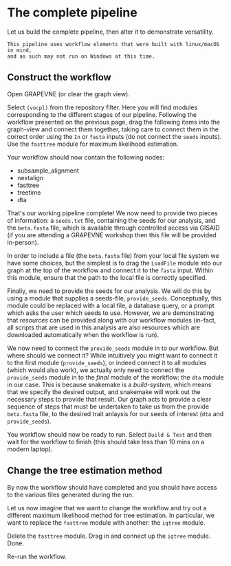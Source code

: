 # The complete pipeline

Let us build the complete pipeline, then alter it to demonstrate versatility.

```{note}
This pipeline uses workflow elements that were built with linux/macOS in mind,
and as such may not run on Windows at this time.
```

## Construct the workflow

Open GRAPEVNE (or clear the graph view).

Select `(vocpl)` from the repository filter. Here you will find modules
corresponding to the different stages of our pipeline. Following the workflow
presented on the previous page, drag the following items into the graph-view
and connect them together, taking care to connect them in the correct order
using the `In` or `fasta` inputs (do not connect the `seeds` inputs). Use
the `fasttree` module for maximum likelihood estimation.

Your workflow should now contain the following nodes:

- subsample_alignment
- nextalign
- fasttree
- treetime
- dta

That's our working pipeline complete! We now need to provide two pieces of
information: a `seeds.txt` file, containing the seeds for our analysis, and
the `beta.fasta` file, which is available through controlled access via GISAID
(if you are attending a GRAPEVNE workshop then this file will be provided
in-person).

In order to include a file (the `beta.fasta` file) from your local file system
we have some choices, but the simplest is to drag the `LoadFile` module into
our graph at the top of the workflow and connect it to the `fasta` input.
Within this module, ensure that the path to the local file is correctly
specified.

Finally, we need to provide the seeds for our analysis. We will do this by using
a module that supplies a seeds-file, `provide_seeds`. Conceptually, this module
could be replaced with a local file, a database query, or a prompt which asks
the user which seeds to use. However, we are demonstrating that _resources_
can be provided along with our workflow modules (in-fact, all scripts that are
used in this analysis are also resources which are downloaded automatically
when the workflow is run).

We now need to connect the `provide_seeds` module in to our workflow. But where
should we connect it? While intuitively you might want to connect it to the
first module (`provide_seeds`), or indeed connect it to all modules (which would
also work), we actually only need to connect the `provide_seeds` module in to
the _final_ module of the workflow: the `dta` module in our case. This is
because snakemake is a _build-system_, which means that we specify the desired
output, and snakemake will work out the necessary steps to provide that result.
Our graph acts to provide a clear sequence of steps that must be undertaken
to take us from the provide `beta.fasta` file, to the desired trait anlaysis
for our seeds of interest (`dta` and `provide_seeds`).

You workflow should now be ready to run. Select `Build & Test` and then wait
for the workflow to finish (this should take less than 10 mins on a modern
laptop).

## Change the tree estimation method

By now the workflow should have completed and you should have access to the
various files generated during the run.

Let us now imagine that we want to change the workflow and try out a different
maximum likelihood method for tree estimation. In particular, we want to replace
the `fasttree` module with another: the `iqtree` module.

Delete the `fasttree` module. Drag in and connect up the `iqtree` module. Done.

Re-run the workflow.
